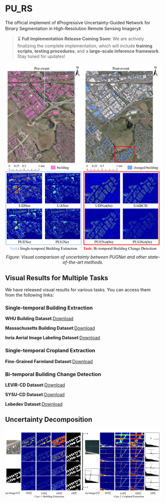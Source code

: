 # PU_RS
The official implement of 《Progressive Uncertainty-Guided Network for Binary Segmentation in High-Resolution Remote Sensing Imagery》
 
> ⏳ **Full Implementation Release Coming Soon**: We are actively finalizing the complete implementation, which will include **training scripts**, **testing procedures**, and a **large-scale inference framework**. Stay tuned for updates!
 
<div align="center">
  <img src="applica.png" alt="Visual comparison of uncertainty between PUGNet and other state-of-the-art methods." />
  <br/>
  <em>Figure: Visual comparison of uncertainty between PUGNet and other state-of-the-art methods.</em>
</div>

## Visual Results for Multiple Tasks

We have released visual results for various tasks. You can access them from the following links:

### Single-temporal Building Extraction 

**WHU Building Dataset**:[Download](https://pan.baidu.com/s/15dKsS3MfQeUu0Vbe2xKZHQ?pwd=PUGN)

**Massachusetts Building Dataset**:[Download](https://pan.baidu.com/s/1uo0tQcIrxCPOoph83Ceg9w?pwd=PUGN)

**Inria Aerial Image Labeling Dataset**:[Download](https://pan.baidu.com/s/1-d_vFV_fcLHtrgnIXPAVFg?pwd=PUGN)

### Single-temporal Cropland Extraction 

**Fine-Grained Farmland Dataset**:[Download](https://pan.baidu.com/s/1453MzPBGGXMRVKjPxqAlKQ?pwd=PUGN)

### Bi-temporal Building Change Detection

**LEVIR-CD Dataset**:[Download](https://pan.baidu.com/s/1CM8U2D9wIPD50hhhDrc3UA?pwd=PUGN)

**SYSU-CD Dataset**:[Download](https://pan.baidu.com/s/1oaaRpPx7mYTfXGgJJOEajw?pwd=PUGN)

**Lebedev Dataset**:[Download](https://pan.baidu.com/s/13dEsYqt-YnZQVO5QrNSIJg?pwd=PUGN)

## Uncertainty  Decomposition

<div align="center"> <img src="uncertainty_com.png" alt="Progressive uncertainty decomposition and prediction results" /> </div>
